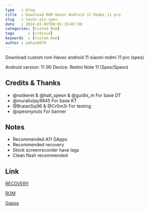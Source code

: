 ```yaml
---
type   : blog
title  : Download ROM Havoc Android 11 Redmi 11 pro
slug   : havoc-a11-spes
date   : 2024-03-05T09:01:35+07:00
categories: [Custom Rom]
tags      : [crdroid]
keywords  : [Custom Rom]
author : wahyu6070
---
```


Download custom rom Havoc android 11 xiaomi redmi 11 pro (spes)

Android version: 11 (R)
Device: Redmi Note 11 (Spes/Spesn)

## Credits & Thanks
- @notkeret & @halt_spesn & @guidix_m For base DT
- @muralivijay9845 For base KT
- @BraianSsj96 & @Cr0m3r For testing 
- @spesmynuts For banner

## Notes
- Recommended A11 GApps
- Recommended recovery
- Stock screenrecorder have lags
- Clean flash recommended 

## Link
[RECOVERY](https://t.me/guidixbuilds/35)

[ROM](https://sourceforge.net/projects/guidixproject/files/HavocOS/stable/Havoc-OS-v4.24-20240229-spes-Official-Vanilla.zip/download)

[Gapps](https://litegapps.github.io)

